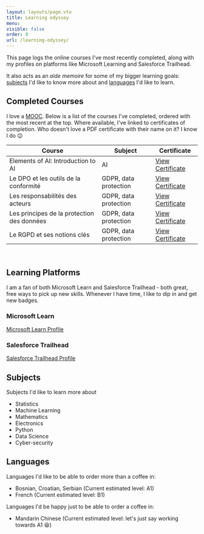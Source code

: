 ```yaml
---
layout: layouts/page.vto
title: Learning odyssey
menu:
visible: false
order: 0
url: /learning-odyssey/
---
```

This page logs the online courses I've most recently completed, along with my profiles on platforms like Microsoft Learning and Salesforce Trailhead.

It also acts as an *aide memoire* for some of my bigger learning goals: [subjects](#subjects) I'd like to know more about and [languages](#languages) I'd like to learn.
&nbsp;  

## Completed Courses

I love a [MOOC](https://en.wikipedia.org/wiki/Massive_open_online_course). Below is a list of the courses I've completed, ordered with the most recent at the top. Where available, I've linked to certificates of completion. Who doesn't love a PDF certificate with their name on it? I know I do 😉  

| Course                                     | Subject               | Certificate                                                 |
|--------------------------------------------|-----------------------|-------------------------------------------------------------|
| Elements of AI: Introduction to AI         | AI                    | [View Certificate](/uploads/certificate-elements-of-ai.png) |
| Le DPO et les outils de la conformité      | GDPR, data protection | [View Certificate](/uploads/CNIL-Module4.pdf)               |
| Les responsabilités des acteurs            | GDPR, data protection | [View Certificate](/uploads/CNIL-Module3.pdf)               |
| Les principes de la protection des données | GDPR, data protection | [View Certificate](/uploads/CNIL-Module2.pdf)               |
| Le RGPD et ses notions clés                | GDPR, data protection | [View Certificate](/uploads/CNIL-Module2.pdf)               |  
  
&nbsp;  

## Learning Platforms
I am a fan of both Microsoft Learn and Salesforce Trailhead - both great, free ways to pick up new skills. Whenever I have time, I like to dip in and get new badges.

### Microsoft Learn

[Microsoft Learn Profile](https://learn.microsoft.com/en-us/users/grahamtwaddle-7856/)

### Salesforce Trailhead

[Salesforce Trailhead Profile](https://www.salesforce.com/trailblazer/gtwaddle)

## Subjects

Subjects I'd like to learn more about

- Statistics
- Machine Learning
- Mathematics
- Electronics
- Python
- Data Science
- Cyber-security

## Languages

Languages I'd like to be able to order more than a coffee in:

- Bosnian, Croatian, Serbian (Current estimated level: A1)
- French (Current estimated level: B1)

Languages I'd be happy just to be able to order a coffee in:
- Mandarin Chinese (Current estimated level: let's just say working towards A1 😆) 
